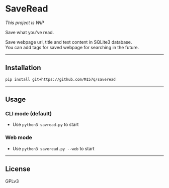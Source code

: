 # SaveRead  
  
*This project is WIP*  
  
Save what you've read.  
  
Save webpage url, title and text content in SQLite3 database.  
You can add tags for saved webpage for searching in the future.  
  
---  
  
## Installation  
  
`pip install git+https://github.com/M157q/saveread`  
  
---  
  
## Usage  
  
### CLI mode (default)  
  
+ Use `python3 savread.py` to start  
  
  
### Web mode  
  
+ Use `python3 saveread.py --web` to start  
  
---  
  
## License  
  
GPLv3  
